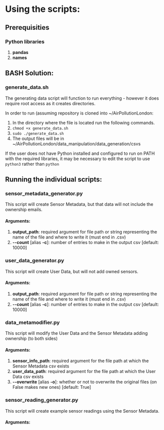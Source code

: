 # Using the scripts:

## Prerequisities

### Python libraries
1. **pandas**
2. **names**

## BASH Solution:

### generate_data.sh

The generating data script will function to run everything - however it does require root access as it creates directories.

In order to run (assuming repository is cloned into ~/AirPollutionLondon:

1. In the directory where the file is located run the following commands.
2. ```chmod +x generate_data.sh```
3. ```sudo ./generate_data.sh```
4. The output files will be in ~/AirPollutionLondon/data_manipulation/data_generation/csvs

If the user does not have Python installed and configured to run on PATH with the required libraries, it may be necessary to edit the script to use ```python3``` rather than ```python```

## Running the individual scripts:

### sensor_metadata_generator.py

This script will create Sensor Metadata, but that data will not include the ownership emails.

#### Arguments:

1. **output_path**: required argument for file path or string representing the name of the file and where to write it (must end in .csv)
2. **--count** \[alias **-c**\]: number of entries to make in the output csv \[default: 10000\]

### user_data_generator.py

This script will create User Data, but will not add owned sensors.

#### Arguments:

1. **output_path**: required argument for file path or string representing the name of the file and where to write it (must end in .csv)
2. **--count** \[alias **-c**\]: number of entries to make in the output csv \[default: 10000\]

### data_metamodifier.py

This script will modify the User Data and the Sensor Metadata adding ownership (to both sides)

#### Arguments:

1. **sensor_info_path**: required argument for the file path at which the Sensor Metadata csv exists
2. **user_data_path**: required argument for the file path at which the User Data csv exists
3. **--overwrite** \[alias **-o**\]: whether or not to overwrite the original files (on False makes new ones) \[default: True\]

### sensor_reading_generator.py

This script will create example sensor readings using the Sensor Metadata.

#### Arguments:

